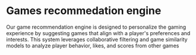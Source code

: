# Games recommedation engine

Our game recommendation engine is designed to personalize the gaming experience by suggesting games that align with a player's preferences and interests. 
This system leverages collaborative filtering and game similarity models to analyze player behavior, likes, and scores from other games